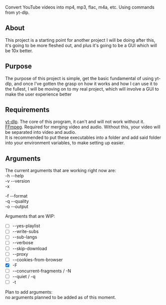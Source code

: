 Convert YouTube videos into mp4, mp3, flac, m4a, etc. Using commands from yt-dlp.

## About
This project is a starting point for another project I will be doing after this, it's going to be more fleshed out,
and plus it's going to be a GUI which will be 10x better.

## Purpose
The purpose of this project is simple, get the basic fundamental of using yt-dlp, and once I've gotten the grasp on how
it works and how I can use it to the fullest, I will be moving on to my real project, which will involve a GUI to make
the user experience better

## Requirements
[yt-dlp](https://github.com/yt-dlp/yt-dlp). The core of this program, it can't and will not work without it.  
[FFmpeg](https://github.com/BtbN/FFmpeg-Builds). Required for merging video and audio. Without this, your video will be separated into video and audio.  
It is recommended to put these executables into a folder and add said folder into your environment variables, to make
setting up easier.

## Arguments
The current arguments that are working right now are:  
-h --help  
-v --version  
-x  

-f --format  
-q --quality  
-o --output

Arguments that are WIP:  
- [ ] --yes-playlist
- [ ] --write-subs
- [ ] --sub-langs
- [ ] --verbose
- [ ] --skip-download
- [ ] --proxy
- [ ] --cookies-from-browser
- [x] -F
- [ ] --concurrent-fragments / -N
- [ ] --quiet / -q
- [ ] -t

Plan to add arguments:  
no arguments planned to be added as of this moment.